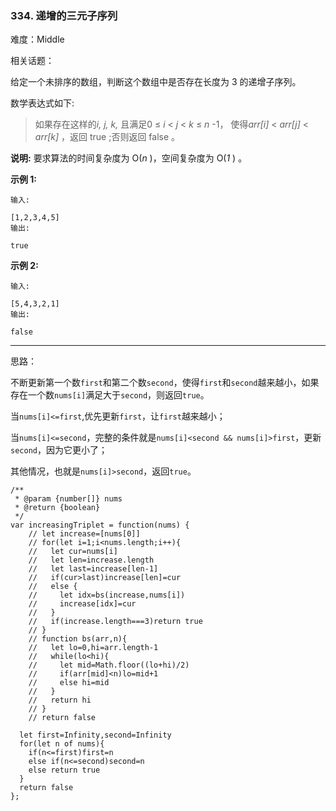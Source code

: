 ### 334. 递增的三元子序列

难度：Middle

相关话题：

给定一个未排序的数组，判断这个数组中是否存在长度为 3 的递增子序列。



数学表达式如下:




> 如果存在这样的*i, j, k,* 且满足0 &le; *i*  < *j*  < *k*  &le; *n* -1，
使得*arr[i]*  < *arr[j]*  < *arr[k]* ，返回 true ;否则返回 false 。


**说明:**  要求算法的时间复杂度为 O(*n* )，空间复杂度为 O(*1* ) 。



**示例 1:** 



```
输入:

[1,2,3,4,5]
输出:

true
```


**示例 2:** 



```
输入:

[5,4,3,2,1]
输出:

false
```



-----

思路：

不断更新第一个数`first`和第二个数`second`，使得`first`和`second`越来越小，如果存在一个数`nums[i]`满足大于`second`，则返回`true`。

当`nums[i]<=first`,优先更新`first`，让`first`越来越小；

当`nums[i]<=second`，完整的条件就是`nums[i]<second && nums[i]>first`，更新`second`，因为它更小了；

其他情况，也就是`nums[i]>second`，返回`true`。
```
/**
 * @param {number[]} nums
 * @return {boolean}
 */
var increasingTriplet = function(nums) {
    // let increase=[nums[0]]
    // for(let i=1;i<nums.length;i++){
    //   let cur=nums[i]
    //   let len=increase.length
    //   let last=increase[len-1]
    //   if(cur>last)increase[len]=cur
    //   else {
    //     let idx=bs(increase,nums[i])
    //     increase[idx]=cur
    //   }
    //   if(increase.length===3)return true
    // }
    // function bs(arr,n){
    //   let lo=0,hi=arr.length-1
    //   while(lo<hi){
    //     let mid=Math.floor((lo+hi)/2)
    //     if(arr[mid]<n)lo=mid+1
    //     else hi=mid
    //   }
    //   return hi
    // }
    // return false
  
  let first=Infinity,second=Infinity
  for(let n of nums){
    if(n<=first)first=n
    else if(n<=second)second=n
    else return true
  }
  return false
};
```

